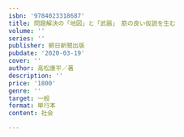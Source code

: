 ```yaml
---
isbn: '9784023318687'
title: 問題解決の「地図」と「武器」　筋の良い仮説を生む
volume: ''
series: ''
publisher: 朝日新聞出版
pubdate: '2020-03-19'
cover: ''
author: 高松康平／著
description: ''
price: '1800'
genre: ''
target: 一般
format: 単行本
content: 社会

---
```

